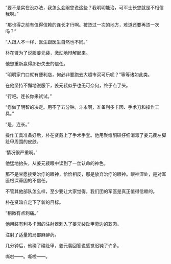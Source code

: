 “要不是实在没办法，我怎么会跟您说这些？我明明能治，可军士长您就是不相信我啊。”

“那也得之前有值得信赖的连长才行啊。被烫过一次的地方，难道还要再烫一次吗？”

“人跟人不一样，医生跟医生自然也不同。”

朴在贤为了说服姜元裴，激动地辩解起来。

他想重新赢得那份失去的信任。

“明明家门口就有便利店，何必非要跑去大超市买可乐呢？”等等诸如此类。

在他坚持不懈地说服下，姜元裴似乎也无可奈何，终于点了头。

“行吧。连长你来试试。”

“您做了明智的决定。用不了五分钟。斗永啊，准备利多卡因、手术刀和操作工具。”

“是，连长。”

操作工具准备好后，朴在贤戴上了手术手套。他用聚维酮碘仔细消毒了姜元裴左脚趾甲周围的皮肤。

‘情况很严重啊。’

他猛地抬头，从姜元裴眼中读到了一丝认命的神色。

那不是甘愿接受治疗的眼神，恰恰相反，那是放弃治疗的眼神。眼神深处，是对军医根深蒂固的不信任。

不管其他部队怎么样，至少要让大家觉得，我们团的军医是真正值得信赖的。

朴在贤暗自定下了新的目标。

“稍微有点刺痛。”

他用装有利多卡因的注射器刺入了姜元裴趾甲旁边的软肉。

注射了适量的局部麻醉药。

几分钟后，他碰了碰趾甲，姜元裴回答说感觉迟钝了许多。

嘶啦——。嘶啦——。